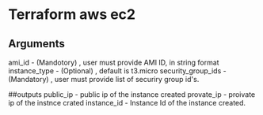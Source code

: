 # Terraform aws ec2 

## Arguments 
ami_id - (Mandotory) , user must provide AMI ID,  in string format
instance_type - (Optional) , default is t3.micro
security_group_ids - (Mandatory) , user must provide list of securiry group id's.

##outputs
public_ip - public ip of the instance created
provate_ip - proivate ip of the instnce crated
instance_id - Instance Id of the  instance created.
